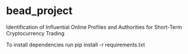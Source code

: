 # bead_project
Identification of Influential Online Profiles and Authorities for Short-Term Cryptocurrency Trading

To install dependencies
run pip install -r requirements.txt
